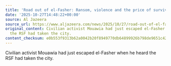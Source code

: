 ```yaml
---
title: 'Road out of el-Fasher: Ransom, violence and the price of survival in Sudan'
date: '2025-10-27T14:48:22+00:00'
source: Al Jazeera
source_url: https://www.aljazeera.com/news/2025/10/27/road-out-of-el-fasher-ransom-violence-and-the-price-of-survival-in-sudan?traffic_source=rss
original_content: Civilian activist Mouawia had just escaped el-Fasher when he heard
  the RSF had taken the city.
content_checksum: e0b553f9313b62a0042b20f8949770db64899926b798de9651c4227c014a5676
---
```


Civilian activist Mouawia had just escaped el-Fasher when he heard the RSF had taken the city.

